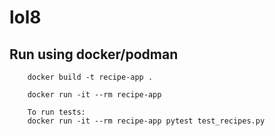 # lol8

## Run using docker/podman
```
    docker build -t recipe-app .

    docker run -it --rm recipe-app

    To run tests:
    docker run -it --rm recipe-app pytest test_recipes.py
```